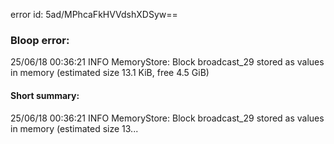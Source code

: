error id: 5ad/MPhcaFkHVVdshXDSyw==
### Bloop error:

25/06/18 00:36:21 INFO MemoryStore: Block broadcast_29 stored as values in memory (estimated size 13.1 KiB, free 4.5 GiB)
#### Short summary: 

25/06/18 00:36:21 INFO MemoryStore: Block broadcast_29 stored as values in memory (estimated size 13...